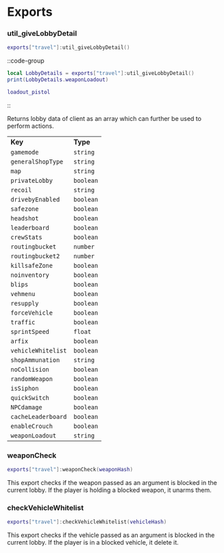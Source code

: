 # Exports

### util\_giveLobbyDetail

```lua
exports["travel"]:util_giveLobbyDetail()
```

::code-group
```lua [Example]
local LobbyDetails = exports["travel"]:util_giveLobbyDetail()
print(LobbyDetails.weaponLoadout)
```

```lua [Output]
loadout_pistol
```
::

Returns lobby data of client as an array which can further be used to perform actions.









































































































































|                    |           |
| ------------------ | --------- |
| **Key**            | **Type**  |
| `gamemode`         | `string`  |
| `generalShopType`  | `string`  |
| `map`              | `string`  |
| `privateLobby`     | `boolean` |
| `recoil`           | `string`  |
| `drivebyEnabled`   | `boolean` |
| `safezone`         | `boolean` |
| `headshot`         | `boolean` |
| `leaderboard`      | `boolean` |
| `crewStats`        | `boolean` |
| `routingbucket`    | `number`  |
| `routingbucket2`   | `number`  |
| `killsafeZone`     | `boolean` |
| `noinventory`      | `boolean` |
| `blips`            | `boolean` |
| `vehmenu`          | `boolean` |
| `resupply`         | `boolean` |
| `forceVehicle`     | `boolean` |
| `traffic`          | `boolean` |
| `sprintSpeed`      | `float`   |
| `arfix`            | `boolean` |
| `vehicleWhitelist` | `boolean` |
| `shopAmmunation`   | `string`  |
| `noCollision`      | `boolean` |
| `randomWeapon`     | `boolean` |
| `isSiphon`         | `boolean` |
| `quickSwitch`      | `boolean` |
| `NPCdamage`        | `boolean` |
| `cacheLeaderboard` | `boolean` |
| `enableCrouch`     | `boolean` |
| `weaponLoadout`    | `string`  |

### weaponCheck

```lua
exports["travel"]:weaponCheck(weaponHash)
```

This export checks if the weapon passed as an argument is blocked in the current lobby. If the player is holding a blocked weapon, it unarms them.

### checkVehicleWhitelist

```lua
exports["travel"]:checkVehicleWhitelist(vehicleHash)
```

This export checks if the vehicle passed as an argument is blocked in the current lobby. If the player is in a blocked vehicle, it delete it.
